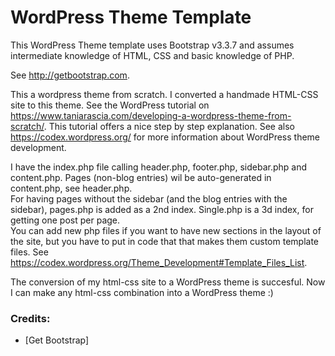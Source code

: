 # WordPress Theme Template

This WordPress Theme template uses Bootstrap v3.3.7 and assumes intermediate knowledge of HTML, CSS and basic knowledge of PHP.

See http://getbootstrap.com.

This a wordpress theme from scratch. I converted a handmade HTML-CSS site to this theme. See the WordPress tutorial on https://www.taniarascia.com/developing-a-wordpress-theme-from-scratch/. This tutorial offers a nice step by step explanation.
See also https://codex.wordpress.org/ for more information about WordPress theme development.

I have the index.php file calling header.php, footer.php, sidebar.php and content.php. Pages (non-blog entries) wil be auto-generated in content.php, see header.php.<br>
For having pages without the sidebar (and the blog entries with the sidebar), pages.php is added as a 2nd index. Single.php is a 3d index, for getting one post per page.<br>
You can add new php files if you want to have new sections in the layout of the site, but you have to put in code that that makes them custom template files. See https://codex.wordpress.org/Theme_Development#Template_Files_List.

The conversion of my html-css site to a WordPress theme is succesful. Now I can make any html-css combination into a WordPress theme :)

### Credits:
- [Get Bootstrap]